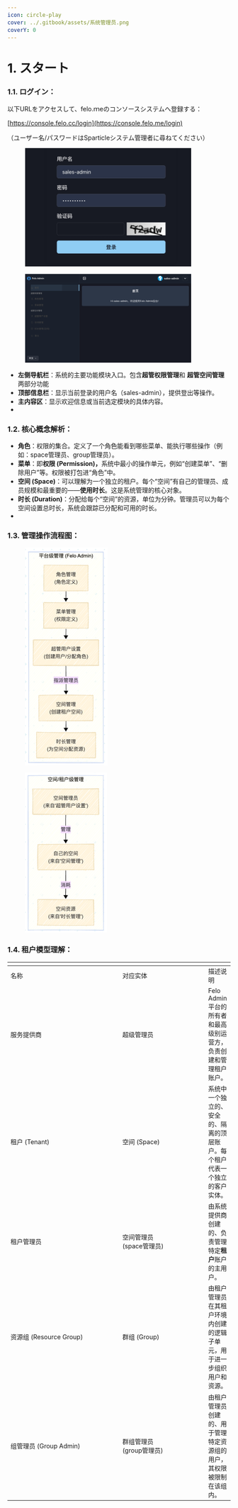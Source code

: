 ```yaml
---
icon: circle-play
cover: ../.gitbook/assets/系统管理员.png
coverY: 0
---
```


# 1. スタート

### 1.1. ログイン：

以下URLをアクセスして、felo.ｍeのコンソースシステムへ登録する：

[https://console.felo.cc/login](https://console.felo.me/login)

（ユーザー名/パスワードはSparticleシステム管理者に尋ねてください）

<div align="left"><figure><img src="../.gitbook/assets/1.jpeg" alt="" width="375"><figcaption></figcaption></figure></div>

<div align="left"><figure><img src="../.gitbook/assets/2.png" alt="" width="375"><figcaption></figcaption></figure></div>

* **左侧导航栏**：系统的主要功能模块入口。包含<kbd>**超管权限管理**</kbd>和 **超管空间管理** 两部分功能
* **顶部信息栏**：显示当前登录的用户名（sales-admin），提供登出等操作。
* **主内容区**：显示欢迎信息或当前选定模块的具体内容。
*

### 1.2. **核心概念解析：**

* **角色**：权限的集合。定义了一个角色能看到哪些菜单、能执行哪些操作（例如：space管理员、group管理员）。
* **菜单**：即**权限 (Permission)，**&#x7CFB;统中最小的操作单元，例如“创建菜单”、“删除用户”等。权限被打包进“角色”中。
* **空间 (Space)**：可以理解为一个独立的租户。每个“空间”有自己的管理员、成员规模和最重要的——**使用时长**。这是系统管理的核心对象。
* **时长 (Duration)**：分配给每个“空间”的资源，单位为分钟。管理员可以为每个空间设置总时长，系统会跟踪已分配和可用的时长。
*

### **1.3. 管理操作流程图：**

<div align="left"><figure><img src="../.gitbook/assets/flow1.png" alt="" width="186"><figcaption></figcaption></figure> <figure><img src="../.gitbook/assets/flow2.png" alt="" width="185"><figcaption></figcaption></figure></div>

### **1.4. 租户模型理解：**

<table data-header-hidden><thead><tr><th width="238.6510009765625"></th><th width="179.9583740234375"></th><th></th></tr></thead><tbody><tr><td>名称</td><td>对应实体</td><td>描述说明</td></tr><tr><td>服务提供商</td><td>超级管理员</td><td>Felo Admin 平台的所有者和最高级别运营方，负责创建和管理租户账户。</td></tr><tr><td>租户 (Tenant)</td><td>空间 (Space)</td><td>系统中一个独立的、安全的、隔离的顶层账户。每个租户代表一个独立的客户实体。</td></tr><tr><td>租户管理员</td><td>空间管理员<br>(space管理员)</td><td>由系统提供商创建的、负责管理特定<strong>租户</strong>账户的主用户。</td></tr><tr><td>资源组 (Resource Group)</td><td>群组 (Group)</td><td>由租户管理员在其租户环境内创建的逻辑子单元，用于进一步组织用户和资源。</td></tr><tr><td>组管理员 (Group Admin)</td><td>群组管理员<br>(group管理员)</td><td>由租户管理员创建的、用于管理特定资源组的用户，其权限被限制在该组内。</td></tr></tbody></table>
